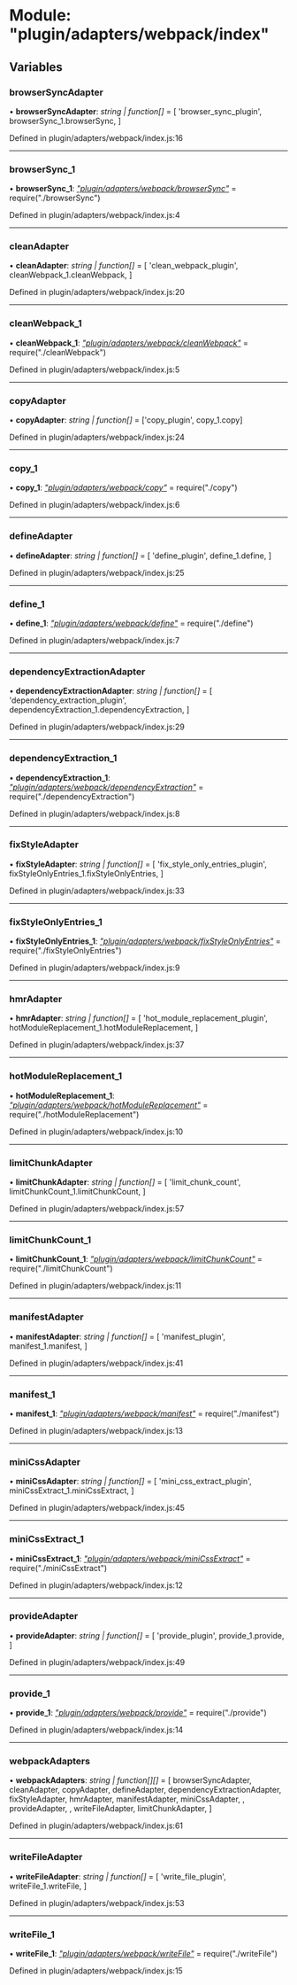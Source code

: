 # Module: "plugin/adapters/webpack/index"

## Variables

###  browserSyncAdapter

• **browserSyncAdapter**: *string | function[]* = [
    'browser_sync_plugin',
    browserSync_1.browserSync,
]

Defined in plugin/adapters/webpack/index.js:16

___

###  browserSync_1

• **browserSync_1**: *["plugin/adapters/webpack/browserSync"](_plugin_adapters_webpack_browsersync_.md)* = require("./browserSync")

Defined in plugin/adapters/webpack/index.js:4

___

###  cleanAdapter

• **cleanAdapter**: *string | function[]* = [
    'clean_webpack_plugin',
    cleanWebpack_1.cleanWebpack,
]

Defined in plugin/adapters/webpack/index.js:20

___

###  cleanWebpack_1

• **cleanWebpack_1**: *["plugin/adapters/webpack/cleanWebpack"](_plugin_adapters_webpack_cleanwebpack_.md)* = require("./cleanWebpack")

Defined in plugin/adapters/webpack/index.js:5

___

###  copyAdapter

• **copyAdapter**: *string | function[]* = ['copy_plugin', copy_1.copy]

Defined in plugin/adapters/webpack/index.js:24

___

###  copy_1

• **copy_1**: *["plugin/adapters/webpack/copy"](_plugin_adapters_webpack_copy_.md)* = require("./copy")

Defined in plugin/adapters/webpack/index.js:6

___

###  defineAdapter

• **defineAdapter**: *string | function[]* = [
    'define_plugin',
    define_1.define,
]

Defined in plugin/adapters/webpack/index.js:25

___

###  define_1

• **define_1**: *["plugin/adapters/webpack/define"](_plugin_adapters_webpack_define_.md)* = require("./define")

Defined in plugin/adapters/webpack/index.js:7

___

###  dependencyExtractionAdapter

• **dependencyExtractionAdapter**: *string | function[]* = [
    'dependency_extraction_plugin',
    dependencyExtraction_1.dependencyExtraction,
]

Defined in plugin/adapters/webpack/index.js:29

___

###  dependencyExtraction_1

• **dependencyExtraction_1**: *["plugin/adapters/webpack/dependencyExtraction"](_plugin_adapters_webpack_dependencyextraction_.md)* = require("./dependencyExtraction")

Defined in plugin/adapters/webpack/index.js:8

___

###  fixStyleAdapter

• **fixStyleAdapter**: *string | function[]* = [
    'fix_style_only_entries_plugin',
    fixStyleOnlyEntries_1.fixStyleOnlyEntries,
]

Defined in plugin/adapters/webpack/index.js:33

___

###  fixStyleOnlyEntries_1

• **fixStyleOnlyEntries_1**: *["plugin/adapters/webpack/fixStyleOnlyEntries"](_plugin_adapters_webpack_fixstyleonlyentries_.md)* = require("./fixStyleOnlyEntries")

Defined in plugin/adapters/webpack/index.js:9

___

###  hmrAdapter

• **hmrAdapter**: *string | function[]* = [
    'hot_module_replacement_plugin',
    hotModuleReplacement_1.hotModuleReplacement,
]

Defined in plugin/adapters/webpack/index.js:37

___

###  hotModuleReplacement_1

• **hotModuleReplacement_1**: *["plugin/adapters/webpack/hotModuleReplacement"](_plugin_adapters_webpack_hotmodulereplacement_.md)* = require("./hotModuleReplacement")

Defined in plugin/adapters/webpack/index.js:10

___

###  limitChunkAdapter

• **limitChunkAdapter**: *string | function[]* = [
    'limit_chunk_count',
    limitChunkCount_1.limitChunkCount,
]

Defined in plugin/adapters/webpack/index.js:57

___

###  limitChunkCount_1

• **limitChunkCount_1**: *["plugin/adapters/webpack/limitChunkCount"](_plugin_adapters_webpack_limitchunkcount_.md)* = require("./limitChunkCount")

Defined in plugin/adapters/webpack/index.js:11

___

###  manifestAdapter

• **manifestAdapter**: *string | function[]* = [
    'manifest_plugin',
    manifest_1.manifest,
]

Defined in plugin/adapters/webpack/index.js:41

___

###  manifest_1

• **manifest_1**: *["plugin/adapters/webpack/manifest"](_plugin_adapters_webpack_manifest_.md)* = require("./manifest")

Defined in plugin/adapters/webpack/index.js:13

___

###  miniCssAdapter

• **miniCssAdapter**: *string | function[]* = [
    'mini_css_extract_plugin',
    miniCssExtract_1.miniCssExtract,
]

Defined in plugin/adapters/webpack/index.js:45

___

###  miniCssExtract_1

• **miniCssExtract_1**: *["plugin/adapters/webpack/miniCssExtract"](_plugin_adapters_webpack_minicssextract_.md)* = require("./miniCssExtract")

Defined in plugin/adapters/webpack/index.js:12

___

###  provideAdapter

• **provideAdapter**: *string | function[]* = [
    'provide_plugin',
    provide_1.provide,
]

Defined in plugin/adapters/webpack/index.js:49

___

###  provide_1

• **provide_1**: *["plugin/adapters/webpack/provide"](_plugin_adapters_webpack_provide_.md)* = require("./provide")

Defined in plugin/adapters/webpack/index.js:14

___

###  webpackAdapters

• **webpackAdapters**: *string | function[][]* = [
    browserSyncAdapter,
    cleanAdapter,
    copyAdapter,
    defineAdapter,
    dependencyExtractionAdapter,
    fixStyleAdapter,
    hmrAdapter,
    manifestAdapter,
    miniCssAdapter,
    ,
    provideAdapter,
    ,
    writeFileAdapter,
    limitChunkAdapter,
]

Defined in plugin/adapters/webpack/index.js:61

___

###  writeFileAdapter

• **writeFileAdapter**: *string | function[]* = [
    'write_file_plugin',
    writeFile_1.writeFile,
]

Defined in plugin/adapters/webpack/index.js:53

___

###  writeFile_1

• **writeFile_1**: *["plugin/adapters/webpack/writeFile"](_plugin_adapters_webpack_writefile_.md)* = require("./writeFile")

Defined in plugin/adapters/webpack/index.js:15
